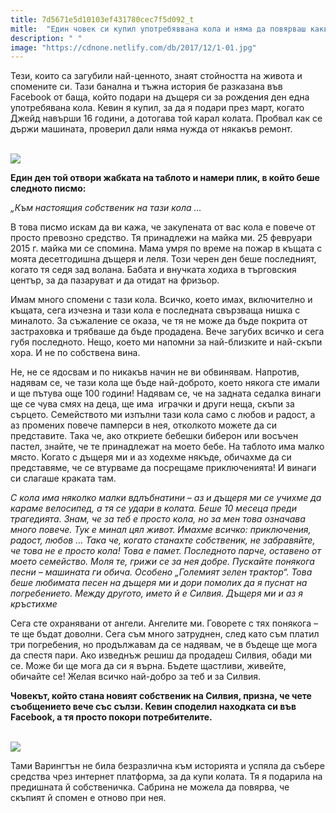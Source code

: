 ```yaml
---
title: 7d5671e5d10103ef431780cec7f5d092_t
mitle:  "Един човек си купил употребяввана кола и няма да повярваш какво намерил в жабката.. Изумително!"
description: " "
image: "https://cdnone.netlify.com/db/2017/12/1-01.jpg"
---
```


<p>   </p><p>Тези, които са загубили най-ценното, знаят стойността на живота и спомените си. Тази банална и тъжна история бе разказана във Facebook от баща, който подари на дъщеря си за рождения ден една употребявана кола. Кевин я купил, за да я подари през март, когато Джейд навърши 16 години, а дотогава той карал колата. Пробвал как се държи машината, проверил дали няма нужда от някакъв ремонт.</p> <p> <br/><img src="https://cdnone.netlify.com/db/2017/12/1-01.jpg"/><br/></p> <p><b>Един ден той отвори жабката на таблото и намери плик, в който беше следното писмо:</b></p> <p><i>„Към настоящия собственик на тази кола …</i></p> <p>В това писмо искам да ви кажа, че закупената от вас кола е повече от просто превозно средство. Тя принадлежи на майка ми. 25 февруари 2015 г. майка ми се спомина. Мама умря по време на пожар в къщата с моята десетгодишна дъщеря и леля. Този черен ден беше последният, когато тя седя зад волана. Бабата и внучката ходиха в търговския център, за да пазаруват и да отидат на фризьор. </p><p>Имам много спомени с тази кола. Всичко, което имах, включително и къщата, сега изчезна и тази кола е последната свързваща нишка с миналото. За съжаление се оказа, че тя не може да бъде покрита от застраховка и трябваше да бъде продадена. Вече загубих всичко и сега губя последното. Нещо, което ми напомни за най-близките и най-скъпи хора. И не по собствена вина.</p><p></p>    <div id="SC_TBlock_456377" class="SC_TBlock"> </div><p></p><p></p> <p>Не, не се ядосвам и по никакъв начин не ви обвинявам. Напротив, надявам се, че тази кола ще бъде най-доброто, което някога сте имали и ще пътува още 100 години! Надявам се, че на задната седалка винаги ще се чува смях на деца, ще има  играчки и други неща, скъпи за сърцето. Семейството ми изпълни тази кола само с любов и радост, а аз промених повече памперси в нея, отколкото можете да си представите. Така че, ако откриете бебешки биберон или восъчен пастел, знайте, че те принадлежат на моето бебе. На таблото има малко място. Когато с дъщеря ми и аз ходехме някъде, обичахме да си представяме, че се втурваме да посрещаме приключенията! И винаги си слагаше краката там.</p> <p><i>С кола има няколко малки вдлъбнатини – аз и дъщеря ми се учихме да караме велосипед, а тя се удари в колата. Беше 10 месеца преди трагедията. Знам, че за теб е просто кола, но за мен това означава много повече. Тук е минал цял живот. Имахме всичко: приключения, радост, любов … Така че, когато станахте собственик, не забравяйте, че това не е просто кола! Това е памет. Последното парче, оставено от моето семейство. Моля те, грижи се за нея добре. Пускайте понякога песни – машината ги обича. Особено „Големият зелен трактор“. Това беше любимата песен на дъщеря ми и дори помолих да я пуснат на погребението. Между другото, името й е Силвия. Дъщеря ми и аз я кръстихме</i></p> <p>Сега сте охранявани от ангели. Ангелите ми. Говорете с тях понякога – те ще бъдат доволни. Сега съм много затруднен, след като съм платил три погребения, но продължавам да се надявам, че в бъдеще ще мога да спестя пари. Ако изведнъж решиш да продадеш Силвия, обади ми се. Може би ще мога да си я върна. Бъдете щастливи, живейте, обичайте се! Желая всичко най-добро за теб и за Силвия.</p> <p><b>Човекът, който стана новият собственик на Силвия, призна, че чете съобщението вече със сълзи. Кевин споделил находката си във Facebook, а тя просто покори потребителите.</b></p> <p> <br/><img src="https://cdnone.netlify.com/db/2017/12/1-02.jpg"/><br/></p> <p>Тами Варингтън не била безразлична към историята и успяла да събере средства чрез интернет платформа, за да купи колата. Тя я подарила на предишната й собственичка. Сабрина не можела да повярва, че скъпият й спомен е отново при нея.</p>  <p>    </p><div id="SC_TBlock_456377" class="SC_TBlock"> </div><p></p>             <i></i><i></i>        
